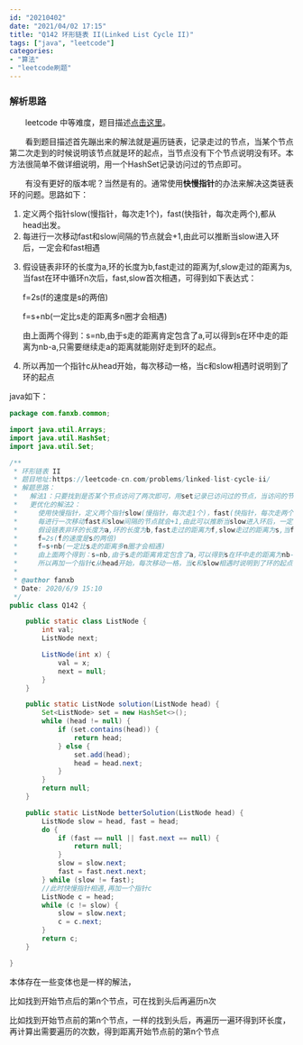 ```yaml
---
id: "20210402"
date: "2021/04/02 17:15"
title: "Q142 环形链表 II(Linked List Cycle II)"
tags: ["java", "leetcode"]
categories: 
- "算法"
- "leetcode刷题"
---
```


### 解析思路

&emsp;&emsp;leetcode 中等难度，题目描述[点击这里](https://leetcode-cn.com/problems/linked-list-cycle-ii/)。

&emsp;&emsp;看到题目描述首先蹦出来的解法就是遍历链表，记录走过的节点，当某个节点第二次走到的时候说明该节点就是环的起点，当节点没有下个节点说明没有环。本方法很简单不做详细说明，用一个HashSet记录访问过的节点即可。

&emsp;&emsp;有没有更好的版本呢？当然是有的。通常使用**快慢指针**的办法来解决这类链表环的问题。思路如下：

1. 定义两个指针slow(慢指针，每次走1个)，fast(快指针，每次走两个),都从head出发。
2. 每进行一次移动fast和slow间隔的节点就会+1,由此可以推断当slow进入环后，一定会和fast相遇
<!-- more -->
3. 假设链表非环的长度为a,环的长度为b,fast走过的距离为f,slow走过的距离为s,当fast在环中循环n次后，fast,slow首次相遇，可得到如下表达式：

    f=2s(f的速度是s的两倍)

    f=s+nb(一定比s走的距离多n圈才会相遇)

    由上面两个得到：s=nb,由于s走的距离肯定包含了a,可以得到s在环中走的距离为nb-a,只需要继续走a的距离就能刚好走到环的起点。
4. 所以再加一个指针c从head开始，每次移动一格，当c和slow相遇时说明到了环的起点


java如下：

```java
package com.fanxb.common;

import java.util.Arrays;
import java.util.HashSet;
import java.util.Set;

/**
 * 环形链表 II
 * 题目地址:https://leetcode-cn.com/problems/linked-list-cycle-ii/
 * 解题思路：
 *   解法1：只要找到是否某个节点访问了两次即可，用set记录已访问过的节点，当访问的节点在set中说明找到了环形链表头，当节点没有下一个节点说明不存在环
 *   更优化的解法2：
 *     使用快慢指针，定义两个指针slow(慢指针，每次走1个)，fast(快指针，每次走两个),都从head出发。
 *     每进行一次移动fast和slow间隔的节点就会+1,由此可以推断当slow进入环后，一定会和fast相遇
 *     假设链表非环的长度为a,环的长度为b,fast走过的距离为f,slow走过的距离为s,当fast在环中循环n次后，fast,slow首次相遇，可得到如下表达式：
 *     f=2s(f的速度是s的两倍)
 *     f=s+nb(一定比s走的距离多n圈才会相遇)
 *     由上面两个得到：s=nb,由于s走的距离肯定包含了a,可以得到s在环中走的距离为nb-a,只需要继续走a的距离就能刚好走到环的起点。
 *     所以再加一个指针c从head开始，每次移动一格，当c和slow相遇时说明到了环的起点
 *
 * @author fanxb
 * Date: 2020/6/9 15:10
 */
public class Q142 {

    public static class ListNode {
        int val;
        ListNode next;

        ListNode(int x) {
            val = x;
            next = null;
        }
    }

    public static ListNode solution(ListNode head) {
        Set<ListNode> set = new HashSet<>();
        while (head != null) {
            if (set.contains(head)) {
                return head;
            } else {
                set.add(head);
                head = head.next;
            }
        }
        return null;
    }

    public static ListNode betterSolution(ListNode head) {
        ListNode slow = head, fast = head;
        do {
            if (fast == null || fast.next == null) {
                return null;
            }
            slow = slow.next;
            fast = fast.next.next;
        } while (slow != fast);
        //此时快慢指针相遇,再加一个指针c
        ListNode c = head;
        while (c != slow) {
            slow = slow.next;
            c = c.next;
        }
        return c;
    }

}

```

本体存在一些变体也是一样的解法，

比如找到开始节点后的第n个节点，可在找到头后再遍历n次

比如找到开始节点前的第n个节点，一样的找到头后，再遍历一遍环得到环长度，再计算出需要遍历的次数，得到距离开始节点前的第n个节点
